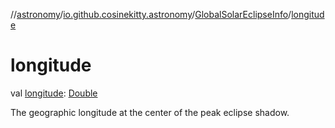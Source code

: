 //[astronomy](../../../index.md)/[io.github.cosinekitty.astronomy](../index.md)/[GlobalSolarEclipseInfo](index.md)/[longitude](longitude.md)

# longitude

val [longitude](longitude.md): [Double](https://kotlinlang.org/api/latest/jvm/stdlib/kotlin-stdlib/kotlin/-double/index.html)

The geographic longitude at the center of the peak eclipse shadow.
